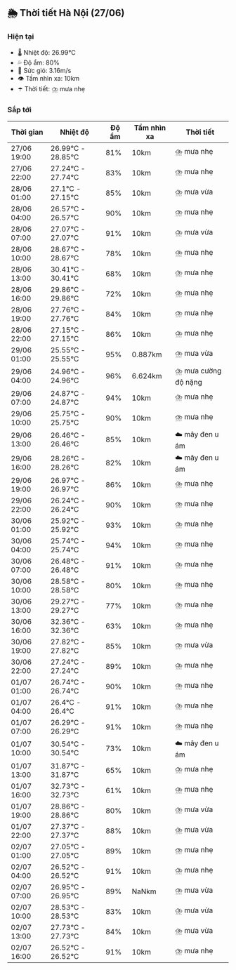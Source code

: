 ## 🌦️ Thời tiết Hà Nội (27/06)

### Hiện tại

- 🌡️ Nhiệt độ: 26.99℃
- 💦 Độ ẩm: 80%
- 💨 Sức gió: 3.16m/s
- 👁️ Tầm nhìn xa: 10km
- ☂️ Thời tiết: ⛈️ mưa nhẹ

### Sắp tới

| Thời gian | Nhiệt độ | Độ ẩm | Tầm nhìn xa | Thời tiết |
| --- | --- | --- | --- | --- |
| 27/06 19:00 | 26.99℃ - 28.85℃ | 81% | 10km | ⛈️ mưa nhẹ |
| 27/06 22:00 | 27.24℃ - 27.74℃ | 83% | 10km | ⛈️ mưa nhẹ |
| 28/06 01:00 | 27.1℃ - 27.15℃ | 85% | 10km | ⛈️ mưa vừa |
| 28/06 04:00 | 26.57℃ - 26.57℃ | 90% | 10km | ⛈️ mưa nhẹ |
| 28/06 07:00 | 27.07℃ - 27.07℃ | 91% | 10km | ⛈️ mưa vừa |
| 28/06 10:00 | 28.67℃ - 28.67℃ | 78% | 10km | ⛈️ mưa nhẹ |
| 28/06 13:00 | 30.41℃ - 30.41℃ | 68% | 10km | ⛈️ mưa nhẹ |
| 28/06 16:00 | 29.86℃ - 29.86℃ | 72% | 10km | ⛈️ mưa nhẹ |
| 28/06 19:00 | 27.76℃ - 27.76℃ | 84% | 10km | ⛈️ mưa nhẹ |
| 28/06 22:00 | 27.15℃ - 27.15℃ | 86% | 10km | ⛈️ mưa nhẹ |
| 29/06 01:00 | 25.55℃ - 25.55℃ | 95% | 0.887km | ⛈️ mưa vừa |
| 29/06 04:00 | 24.96℃ - 24.96℃ | 96% | 6.624km | ⛈️ mưa cường độ nặng |
| 29/06 07:00 | 24.87℃ - 24.87℃ | 94% | 10km | ⛈️ mưa nhẹ |
| 29/06 10:00 | 25.75℃ - 25.75℃ | 90% | 10km | ⛈️ mưa nhẹ |
| 29/06 13:00 | 26.46℃ - 26.46℃ | 85% | 10km | ☁️ mây đen u ám |
| 29/06 16:00 | 28.26℃ - 28.26℃ | 82% | 10km | ☁️ mây đen u ám |
| 29/06 19:00 | 26.97℃ - 26.97℃ | 86% | 10km | ⛈️ mưa nhẹ |
| 29/06 22:00 | 26.24℃ - 26.24℃ | 90% | 10km | ⛈️ mưa nhẹ |
| 30/06 01:00 | 25.92℃ - 25.92℃ | 93% | 10km | ⛈️ mưa nhẹ |
| 30/06 04:00 | 25.74℃ - 25.74℃ | 94% | 10km | ⛈️ mưa nhẹ |
| 30/06 07:00 | 26.48℃ - 26.48℃ | 91% | 10km | ⛈️ mưa nhẹ |
| 30/06 10:00 | 28.58℃ - 28.58℃ | 80% | 10km | ⛈️ mưa nhẹ |
| 30/06 13:00 | 29.27℃ - 29.27℃ | 77% | 10km | ⛈️ mưa nhẹ |
| 30/06 16:00 | 32.36℃ - 32.36℃ | 63% | 10km | ⛈️ mưa nhẹ |
| 30/06 19:00 | 27.82℃ - 27.82℃ | 85% | 10km | ⛈️ mưa vừa |
| 30/06 22:00 | 27.24℃ - 27.24℃ | 89% | 10km | ⛈️ mưa nhẹ |
| 01/07 01:00 | 26.74℃ - 26.74℃ | 90% | 10km | ⛈️ mưa nhẹ |
| 01/07 04:00 | 26.4℃ - 26.4℃ | 91% | 10km | ⛈️ mưa nhẹ |
| 01/07 07:00 | 26.29℃ - 26.29℃ | 91% | 10km | ⛈️ mưa nhẹ |
| 01/07 10:00 | 30.54℃ - 30.54℃ | 73% | 10km | ☁️ mây đen u ám |
| 01/07 13:00 | 31.87℃ - 31.87℃ | 65% | 10km | ⛈️ mưa nhẹ |
| 01/07 16:00 | 32.73℃ - 32.73℃ | 61% | 10km | ⛈️ mưa nhẹ |
| 01/07 19:00 | 28.86℃ - 28.86℃ | 80% | 10km | ⛈️ mưa vừa |
| 01/07 22:00 | 27.37℃ - 27.37℃ | 88% | 10km | ⛈️ mưa vừa |
| 02/07 01:00 | 27.05℃ - 27.05℃ | 89% | 10km | ⛈️ mưa nhẹ |
| 02/07 04:00 | 26.52℃ - 26.52℃ | 91% | 10km | ⛈️ mưa nhẹ |
| 02/07 07:00 | 26.95℃ - 26.95℃ | 89% | NaNkm | ⛈️ mưa vừa |
| 02/07 10:00 | 28.53℃ - 28.53℃ | 83% | 10km | ⛈️ mưa vừa |
| 02/07 13:00 | 27.73℃ - 27.73℃ | 84% | 10km | ⛈️ mưa vừa |
| 02/07 16:00 | 26.52℃ - 26.52℃ | 91% | 10km | ⛈️ mưa nhẹ |
